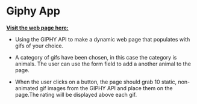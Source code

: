 # Giphy App

**[Visit the web page here:](https://hayleemclemore.github.io/giphy/)**

* Using the GIPHY API to make a dynamic web page that populates with gifs of your choice. 

* A category of gifs have been chosen, in this case the category is animals. The user can use the form field to add a another animal to the page. 

* When the user clicks on a button, the page should grab 10 static, non-animated gif images from the GIPHY API and place them on the page.The rating will be displayed above each gif.
